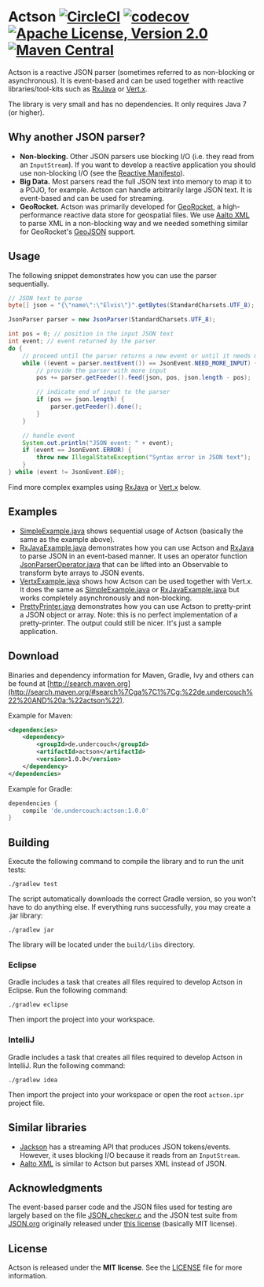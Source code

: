 # Actson [![CircleCI](https://img.shields.io/circleci/project/michel-kraemer/actson.svg?maxAge=2592000)](https://circleci.com/gh/michel-kraemer/actson) [![codecov](https://codecov.io/gh/michel-kraemer/actson/branch/master/graph/badge.svg)](https://codecov.io/gh/michel-kraemer/actson) [![Apache License, Version 2.0](https://img.shields.io/badge/license-MIT-blue.svg)](LICENSE) [![Maven Central](https://img.shields.io/maven-central/v/de.undercouch/actson.svg?maxAge=2592000)](http://search.maven.org/#artifactdetails%7Cde.undercouch%7Cactson%7C1.0.0%7Cjar)

Actson is a reactive JSON parser (sometimes referred to as non-blocking or
asynchronous). It is event-based and can be used together with reactive
libraries/tool-kits such as [RxJava](https://github.com/ReactiveX/RxJava) or
[Vert.x](http://vertx.io).

The library is very small and has no dependencies. It only requires Java 7
(or higher).

## Why another JSON parser?

* **Non-blocking.** Other JSON parsers use blocking I/O (i.e. they read from an
  `InputStream`). If you want to develop a reactive application you should use
  non-blocking I/O (see the [Reactive Manifesto](http://www.reactivemanifesto.org/)).
* **Big Data.** Most parsers read the full JSON text into memory to map it to
  a POJO, for example. Actson can handle arbitrarily large JSON text. It is
  event-based and can be used for streaming.
* **GeoRocket.** Actson was primarily developed for [GeoRocket](http://georocket.io),
  a high-performance reactive data store for geospatial files. We use
  [Aalto XML](https://github.com/FasterXML/aalto-xml) to parse XML in a
  non-blocking way and we needed something similar for GeoRocket's
  [GeoJSON](http://geojson.org/) support.

## Usage

The following snippet demonstrates how you can use the parser sequentially.

```java
// JSON text to parse
byte[] json = "{\"name\":\"Elvis\"}".getBytes(StandardCharsets.UTF_8);

JsonParser parser = new JsonParser(StandardCharsets.UTF_8);

int pos = 0; // position in the input JSON text
int event; // event returned by the parser
do {
    // proceed until the parser returns a new event or until it needs more input
    while ((event = parser.nextEvent()) == JsonEvent.NEED_MORE_INPUT) {
        // provide the parser with more input
        pos += parser.getFeeder().feed(json, pos, json.length - pos);

        // indicate end of input to the parser
        if (pos == json.length) {
            parser.getFeeder().done();
        }
    }

    // handle event
    System.out.println("JSON event: " + event);
    if (event == JsonEvent.ERROR) {
        throw new IllegalStateException("Syntax error in JSON text");
    }
} while (event != JsonEvent.EOF);
```

Find more complex examples using [RxJava](https://github.com/ReactiveX/RxJava)
or [Vert.x](http://vertx.io) below.

## Examples

* [SimpleExample.java](examples/src/main/java/simple/SimpleExample.java)
  shows sequential usage of Actson (basically the same as the example above).
* [RxJavaExample.java](examples/src/main/java/rxjava/RxJavaExample.java)
  demonstrates how you can use Actson and [RxJava](https://github.com/ReactiveX/RxJava)
  to parse JSON in an event-based manner. It uses an operator function
  [JsonParserOperator.java](examples/src/main/java/rxjava/JsonParserOperator.java)
  that can be lifted into an Observable to transform byte arrays to JSON
  events.
* [VertxExample.java](examples/src/main/java/vertx/VertxExample.java)
  shows how Actson can be used together with Vert.x. It does the same as
  [SimpleExample.java](examples/src/main/java/simple/SimpleExample.java)
  or [RxJavaExample.java](examples/src/main/java/rxjava/RxJavaExample.java)
  but works completely asynchronously and non-blocking.
* [PrettyPrinter.java](src/test/java/de/undercouch/actson/PrettyPrinter.java)
  demonstrates how you can use Actson to pretty-print a JSON object or array.
  Note: this is no perfect implementation of a pretty-printer. The output could
  still be nicer. It's just a sample application.

## Download

Binaries and dependency information for Maven, Gradle, Ivy and others can be
found at [http://search.maven.org](http://search.maven.org/#search%7Cga%7C1%7Cg:%22de.undercouch%22%20AND%20a:%22actson%22).

Example for Maven:

```xml
<dependencies>
    <dependency>
        <groupId>de.undercouch</groupId>
        <artifactId>actson</artifactId>
        <version>1.0.0</version>
    </dependency>
</dependencies>
```

Example for Gradle:

```gradle
dependencies {
    compile 'de.undercouch:actson:1.0.0'
}
```

## Building

Execute the following command to compile the library and to run the
unit tests:

    ./gradlew test

The script automatically downloads the correct Gradle version, so you
won't have to do anything else. If everything runs successfully, you
may create a .jar library:

    ./gradlew jar

The library will be located under the `build/libs` directory.

### Eclipse

Gradle includes a task that creates all files required to develop
Actson in Eclipse. Run the following command:

    ./gradlew eclipse

Then import the project into your workspace.

### IntelliJ

Gradle includes a task that creates all files required to develop
Actson in IntelliJ. Run the following command:

    ./gradlew idea

Then import the project into your workspace or open the root `actson.ipr`
project file.

## Similar libraries

* [Jackson](https://github.com/FasterXML/jackson) has a streaming API that
  produces JSON tokens/events. However, it uses blocking I/O because it reads
  from an `InputStream`.
* [Aalto XML](https://github.com/FasterXML/aalto-xml) is similar to Actson
  but parses XML instead of JSON.

## Acknowledgments

The event-based parser code and the JSON files used for testing are largely
based on the file [JSON_checker.c](http://www.json.org/JSON_checker/) and
the JSON test suite from [JSON.org](http://www.json.org/) originally released
under [this license](LICENSE_JSON_checker) (basically MIT license).

## License

Actson is released under the **MIT license**. See the
[LICENSE](LICENSE) file for more information.
